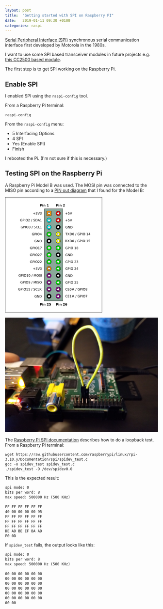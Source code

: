 ```yaml
---
layout: post
title:  "Getting started with SPI on Raspberry PI"
date:   2019-01-11 09:30 +0100
categories: raspi
---
```


[Serial Peripheral Interface (SPI)](https://en.wikipedia.org/wiki/Serial_Peripheral_Interface) synchronous serial communication interface first developed by Motorola in the 1980s.

I want to use some SPI based transceiver modules in future projects e.g. [this CC2500 based module](https://www.aliexpress.com/item/CC2500-PA-LNA-2-4G-SPI-22dBm-Wireless-Data-Transceiver-Module/32606419424.html).


The first step is to get SPI working on the Raspberry Pi.

## Enable SPI
I enabled SPI using the `raspi-config` tool.

From a Raspberry Pi terminal:

`raspi-config`

From the `raspi-config` menu:
* 5 Interfacing Options
* 4 SPI
* Yes (Enable SPI)
* Finish

I rebooted the Pi. (I'm not sure if this is necessary.)

## Testing SPI on the Raspberry Pi

A Raspberry Pi Model B was used. The MOSI pin was connected to the MISO pin according to a [PIN out diagram](https://elinux.org/File:Pi-GPIO-header-26-sm.png) that I found for the Model B:

![Raspberry Pi GPIO header pinout, 26-pin version for older models by Ian Harvey](/assets/images/raspberry_pi_spi_setup/Pi-GPIO-header-26-sm.png)

![MOSI connected to MISO on Rasberry Pi Model B](/assets/images/raspberry_pi_spi_setup/IMG_20190111_090851.jpg)


The [Raspberry Pi SPI documentation](https://www.raspberrypi.org/documentation/hardware/raspberrypi/spi/README.md) describes how to do a loopback test. From a Raspberry Pi terminal:

```
wget https://raw.githubusercontent.com/raspberrypi/linux/rpi-3.10.y/Documentation/spi/spidev_test.c
gcc -o spidev_test spidev_test.c
./spidev_test -D /dev/spidev0.0
```
This is the expected result:
```
spi mode: 0
bits per word: 8
max speed: 500000 Hz (500 KHz)

FF FF FF FF FF FF
40 00 00 00 00 95
FF FF FF FF FF FF
FF FF FF FF FF FF
FF FF FF FF FF FF
DE AD BE EF BA AD
F0 0D
```

If `spidev_test` fails, the output looks like this:

```
spi mode: 0
bits per word: 8
max speed: 500000 Hz (500 KHz)

00 00 00 00 00 00
00 00 00 00 00 00
00 00 00 00 00 00
00 00 00 00 00 00
00 00 00 00 00 00
00 00 00 00 00 00
00 00
```
